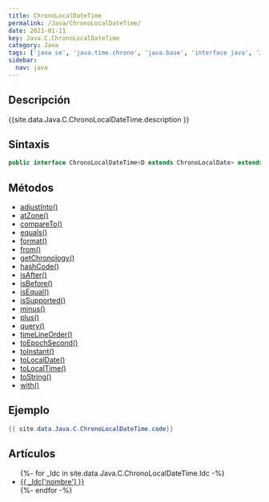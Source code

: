 ```yaml
---
title: ChronoLocalDateTime
permalink: /Java/ChronoLocalDateTime/
date: 2021-01-11
key: Java.C.ChronoLocalDateTime
category: Java
tags: ['java se', 'java.time.chrono', 'java.base', 'interface java', 'Java 1.8']
sidebar: 
  nav: java
---
```


## Descripción
{{site.data.Java.C.ChronoLocalDateTime.description }}

## Sintaxis
~~~java
public interface ChronoLocalDateTime<D extends ChronoLocalDate> extends Temporal, TemporalAdjuster, Comparable<ChronoLocalDateTime<?>>
~~~

## Métodos
* [adjustInto()](/Java/ChronoLocalDateTime/adjustInto/)
* [atZone()](/Java/ChronoLocalDateTime/atZone/)
* [compareTo()](/Java/ChronoLocalDateTime/compareTo/)
* [equals()](/Java/ChronoLocalDateTime/equals/)
* [format()](/Java/ChronoLocalDateTime/format/)
* [from()](/Java/ChronoLocalDateTime/from/)
* [getChronology()](/Java/ChronoLocalDateTime/getChronology/)
* [hashCode()](/Java/ChronoLocalDateTime/hashCode/)
* [isAfter()](/Java/ChronoLocalDateTime/isAfter/)
* [isBefore()](/Java/ChronoLocalDateTime/isBefore/)
* [isEqual()](/Java/ChronoLocalDateTime/isEqual/)
* [isSupported()](/Java/ChronoLocalDateTime/isSupported/)
* [minus()](/Java/ChronoLocalDateTime/minus/)
* [plus()](/Java/ChronoLocalDateTime/plus/)
* [query()](/Java/ChronoLocalDateTime/query/)
* [timeLineOrder()](/Java/ChronoLocalDateTime/timeLineOrder/)
* [toEpochSecond()](/Java/ChronoLocalDateTime/toEpochSecond/)
* [toInstant()](/Java/ChronoLocalDateTime/toInstant/)
* [toLocalDate()](/Java/ChronoLocalDateTime/toLocalDate/)
* [toLocalTime()](/Java/ChronoLocalDateTime/toLocalTime/)
* [toString()](/Java/ChronoLocalDateTime/toString/)
* [with()](/Java/ChronoLocalDateTime/with/)

## Ejemplo
~~~java
{{ site.data.Java.C.ChronoLocalDateTime.code}}
~~~

## Artículos
<ul>
{%- for _ldc in site.data.Java.C.ChronoLocalDateTime.ldc -%}
   <li>
       <a href="{{_ldc['url'] }}">{{ _ldc['nombre'] }}</a>
   </li>
{%- endfor -%}
</ul>
